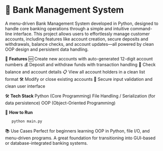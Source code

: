 # 🏦 Bank Management System
A menu-driven Bank Management System developed in Python, designed to handle core banking operations through a simple and intuitive command-line interface. This project allows users to effortlessly manage customer accounts, including features like account creation, secure deposits and withdrawals, balance checks, and account updates—all powered by clean OOP design and persistent data handling.

🔧 **Features**
🆕 Create new accounts with auto-generated 12-digit account numbers
💰 Deposit and withdraw funds with transaction handling
🧾 Check balance and account details
📋 View all account holders in a clean list format
🛠️ Modify or close existing accounts
🔐 Secure input validation and clean user interface

🛠️ **Tech Stack**
Python (Core Programming)
File Handling / Serialization (for data persistence)
OOP (Object-Oriented Programming)

🚀 **How to Run**
 ```bash
    python main.py
```


📚 Use Cases
Perfect for beginners learning OOP in Python, file I/O, and menu-driven programs. A great foundation for transitioning into GUI-based or database-integrated banking systems.
